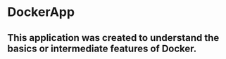 # DockerApp
## This application was created to understand the basics or intermediate features of Docker.
